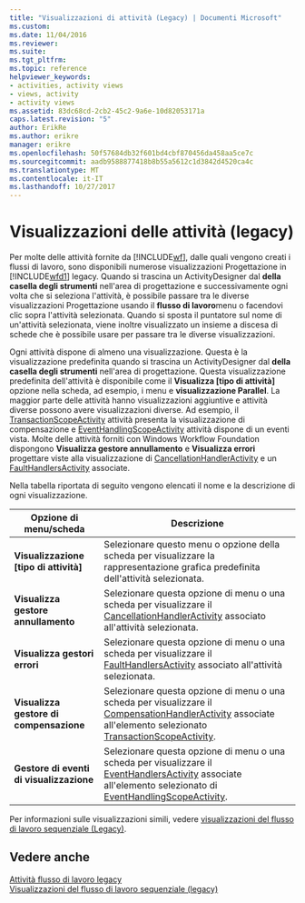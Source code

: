 ```yaml
---
title: "Visualizzazioni di attività (Legacy) | Documenti Microsoft"
ms.custom: 
ms.date: 11/04/2016
ms.reviewer: 
ms.suite: 
ms.tgt_pltfrm: 
ms.topic: reference
helpviewer_keywords:
- activities, activity views
- views, activity
- activity views
ms.assetid: 83dc68cd-2cb2-45c2-9a6e-10d82053171a
caps.latest.revision: "5"
author: ErikRe
ms.author: erikre
manager: erikre
ms.openlocfilehash: 50f57684db32f601bd4cbf870456da458aa5ce7c
ms.sourcegitcommit: aadb9588877418b8b55a5612c1d3842d4520ca4c
ms.translationtype: MT
ms.contentlocale: it-IT
ms.lasthandoff: 10/27/2017
---
```

# <a name="activity-views-legacy"></a>Visualizzazioni delle attività (legacy)
Per molte delle attività fornite da [!INCLUDE[wf](../workflow-designer/includes/wf_md.md)], dalle quali vengono creati i flussi di lavoro, sono disponibili numerose visualizzazioni Progettazione in [!INCLUDE[wfd1](../workflow-designer/includes/wfd1_md.md)] legacy. Quando si trascina un ActivityDesigner dal **della casella degli strumenti** nell'area di progettazione e successivamente ogni volta che si seleziona l'attività, è possibile passare tra le diverse visualizzazioni Progettazione usando il **flusso di lavoro**menu o facendovi clic sopra l'attività selezionata. Quando si sposta il puntatore sul nome di un'attività selezionata, viene inoltre visualizzato un insieme a discesa di schede che è possibile usare per passare tra le diverse visualizzazioni.  
  
 Ogni attività dispone di almeno una visualizzazione. Questa è la visualizzazione predefinita quando si trascina un ActivityDesigner dal **della casella degli strumenti** nell'area di progettazione. Questa visualizzazione predefinita dell'attività è disponibile come il **Visualizza [tipo di attività]** opzione nella scheda, ad esempio, i menu e **visualizzazione Parallel**. La maggior parte delle attività hanno visualizzazioni aggiuntive e attività diverse possono avere visualizzazioni diverse. Ad esempio, il [TransactionScopeActivity](http://go.microsoft.com/fwlink?LinkID=65093) attività presenta la visualizzazione di compensazione e [EventHandlingScopeActivity](http://go.microsoft.com/fwlink?LinkID=65030) attività dispone di un eventi vista. Molte delle attività forniti con Windows Workflow Foundation dispongono **Visualizza gestore annullamento** e **Visualizza errori** progettare viste alla visualizzazione di [CancellationHandlerActivity](http://go.microsoft.com/fwlink?LinkID=65050) e un [FaultHandlersActivity](http://go.microsoft.com/fwlink?LinkID=65055) associate.  
  
 Nella tabella riportata di seguito vengono elencati il nome e la descrizione di ogni visualizzazione.  
  
|Opzione di menu/scheda|Descrizione|  
|----------------------|-----------------|  
|**Visualizzazione [tipo di attività]**|Selezionare questo menu o opzione della scheda per visualizzare la rappresentazione grafica predefinita dell'attività selezionata.|  
|**Visualizza gestore annullamento**|Selezionare questa opzione di menu o una scheda per visualizzare il [CancellationHandlerActivity](http://go.microsoft.com/fwlink?LinkID=65050) associato all'attività selezionata.|  
|**Visualizza gestori errori**|Selezionare questa opzione di menu o una scheda per visualizzare il [FaultHandlersActivity](http://go.microsoft.com/fwlink?LinkID=65055) associato all'attività selezionata.|  
|**Visualizza gestore di compensazione**|Selezionare questa opzione di menu o una scheda per visualizzare il [CompensationHandlerActivity](http://go.microsoft.com/fwlink?LinkID=65053) associate all'elemento selezionato [TransactionScopeActivity](http://go.microsoft.com/fwlink?LinkID=65093).|  
|**Gestore di eventi di visualizzazione**|Selezionare questa opzione di menu o una scheda per visualizzare il [EventHandlersActivity](http://go.microsoft.com/fwlink?LinkID=65018) associate all'elemento selezionato di [EventHandlingScopeActivity](http://go.microsoft.com/fwlink?LinkID=65030).|  
  
 Per informazioni sulle visualizzazioni simili, vedere [visualizzazioni del flusso di lavoro sequenziale (Legacy)](../workflow-designer/sequential-workflow-views-legacy.md).  
  
## <a name="see-also"></a>Vedere anche  
 [Attività flusso di lavoro legacy](../workflow-designer/legacy-workflow-activities.md)   
 [Visualizzazioni del flusso di lavoro sequenziale (legacy)](../workflow-designer/sequential-workflow-views-legacy.md)